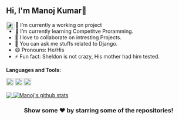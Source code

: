 

<!--
**shaukeencoder/shaukeencoder** is a ✨ _special_ ✨ repository because its `README.md` (this file) appears on your GitHub profile.

Here are some ideas to get you started:

- 🔭 I’m currently working on ...
- 🌱 I’m currently learning ...
- 👯 I’m looking to collaborate on ...
- 🤔 I’m looking for help with ...
- 💬 Ask me about ...
- 📫 How to reach me: ...
- 😄 Pronouns: ...
- ⚡ Fun fact: ...
-->


## Hi, I'm Manoj Kumar👋

<a href="https://github.com/shaukeencoder">
  <img align="left" alt="Manoj's Github" width="22px" src="https://cdn.jsdelivr.net/npm/simple-icons@v3/icons/github.svg" />
</a>






- 🔭 I'm currently a working on project 
- 🌱 I’m currently learning Competitve Proramming.
- 👯 I love to collaborate on intresting Projects.
- 💬 You can ask me stuffs related to Django.
- 😄 Pronouns: He/His
- ⚡ Fun fact: Sheldon is not crazy, His mother had him tested.
<!--
[![Twitter: imthepk](https://img.shields.io/twitter/follow/imthepk?style=social)](https://twitter.com/imthepk)
[![Linkedin: imthepk](https://img.shields.io/badge/-imthepk-blue?style=flat-square&logo=Linkedin&logoColor=white&link=https://www.linkedin.com/in/imthepk/)](https://www.linkedin.com/in/imthepk/)
[![GitHub iampawan](https://img.shields.io/github/followers/iampawan?label=follow&style=social)](https://github.com/alexanderritik)
[![website](https://img.shields.io/badge/PortfolioWebsite-Ritik.Srivastava-2648ff?style=flat-square&logo=google-chrome)](https://github.com/alexanderritik/Portfolio)
 -->

**Languages and Tools:**  

<code><img height="20" src="https://img.icons8.com/color/48/000000/nodejs.png"></code>
<code><img height="20" src="https://img.icons8.com/metro/52/000000/js.png"></code>
<code><img height="20" src="https://img.icons8.com/dusk/64/000000/python.png"></code>


<a href="https://github.com/shaukeencoder">
  <img align="center" src="https://github-readme-stats.vercel.app/api/top-langs/?username=shaukeencoder&theme=dark&hide_langs_below=1" />
</a>
<a href="https://github.com/shaukeencoder">
 <img align="center" src="https://github-readme-stats.vercel.app/api?username=shaukeencoder&show_icons=true&theme=dark&line_height=27" alt="Manoj's github stats"/>
</a>


<div align="center">

### Show some ❤️ by starring some of the repositories!

</div>


